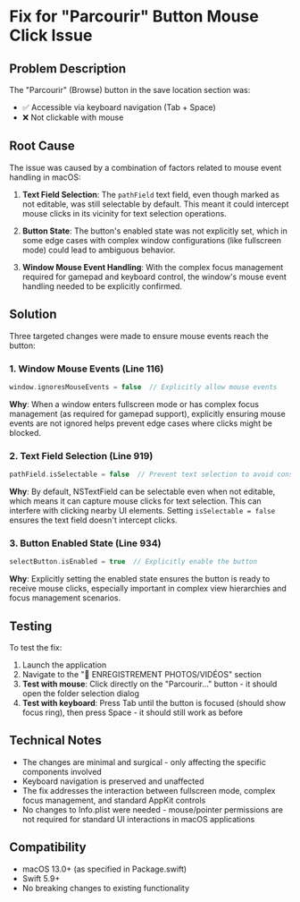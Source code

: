 # Fix for "Parcourir" Button Mouse Click Issue

## Problem Description

The "Parcourir" (Browse) button in the save location section was:
- ✅ Accessible via keyboard navigation (Tab + Space)
- ❌ Not clickable with mouse

## Root Cause

The issue was caused by a combination of factors related to mouse event handling in macOS:

1. **Text Field Selection**: The `pathField` text field, even though marked as not editable, was still selectable by default. This meant it could intercept mouse clicks in its vicinity for text selection operations.

2. **Button State**: The button's enabled state was not explicitly set, which in some edge cases with complex window configurations (like fullscreen mode) could lead to ambiguous behavior.

3. **Window Mouse Event Handling**: With the complex focus management required for gamepad and keyboard control, the window's mouse event handling needed to be explicitly confirmed.

## Solution

Three targeted changes were made to ensure mouse events reach the button:

### 1. Window Mouse Events (Line 116)
```swift
window.ignoresMouseEvents = false  // Explicitly allow mouse events
```
**Why**: When a window enters fullscreen mode or has complex focus management (as required for gamepad support), explicitly ensuring mouse events are not ignored helps prevent edge cases where clicks might be blocked.

### 2. Text Field Selection (Line 919)
```swift
pathField.isSelectable = false  // Prevent text selection to avoid consuming clicks
```
**Why**: By default, NSTextField can be selectable even when not editable, which means it can capture mouse clicks for text selection. This can interfere with clicking nearby UI elements. Setting `isSelectable = false` ensures the text field doesn't intercept clicks.

### 3. Button Enabled State (Line 934)
```swift
selectButton.isEnabled = true  // Explicitly enable the button
```
**Why**: Explicitly setting the enabled state ensures the button is ready to receive mouse clicks, especially important in complex view hierarchies and focus management scenarios.

## Testing

To test the fix:

1. Launch the application
2. Navigate to the "💾 ENREGISTREMENT PHOTOS/VIDÉOS" section
3. **Test with mouse**: Click directly on the "Parcourir..." button - it should open the folder selection dialog
4. **Test with keyboard**: Press Tab until the button is focused (should show focus ring), then press Space - it should still work as before

## Technical Notes

- The changes are minimal and surgical - only affecting the specific components involved
- Keyboard navigation is preserved and unaffected
- The fix addresses the interaction between fullscreen mode, complex focus management, and standard AppKit controls
- No changes to Info.plist were needed - mouse/pointer permissions are not required for standard UI interactions in macOS applications

## Compatibility

- macOS 13.0+ (as specified in Package.swift)
- Swift 5.9+
- No breaking changes to existing functionality
